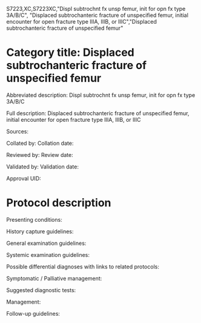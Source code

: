 S7223,XC,S7223XC,"Displ subtrochnt fx unsp femur, init for opn fx type 3A/B/C", "Displaced subtrochanteric fracture of unspecified femur, initial encounter for open fracture type IIIA, IIIB, or IIIC","Displaced subtrochanteric fracture of unspecified femur"
# Category title: Displaced subtrochanteric fracture of unspecified femur

Abbreviated description: Displ subtrochnt fx unsp femur, init for opn fx type 3A/B/C

Full description: Displaced subtrochanteric fracture of unspecified femur, initial encounter for open fracture type IIIA, IIIB, or IIIC

Sources:

Collated by:
Collation date:

Reviewed by:
Review date:

Validated by:
Validation date:

Approval UID:

# Protocol description

Presenting conditions:

History capture guidelines:

General examination guidelines:

Systemic examination guidelines:

Possible differential diagnoses with links to related protocols:

Symptomatic / Palliative management:

Suggested diagnostic tests:

Management:

Follow-up guidelines:
